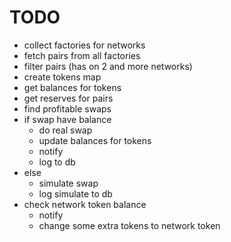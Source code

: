 # TODO

- collect factories for networks
- fetch pairs from all factories
- filter pairs (has on 2 and more networks)
- create tokens map
- get balances for tokens
- get reserves for pairs
- find profitable swaps
- if swap have balance 
  - do real swap
  - update balances for tokens
  - notify
  - log to db
- else
  - simulate swap
  - log simulate to db
- check network token balance 
  - notify
  - change some extra tokens to network token
